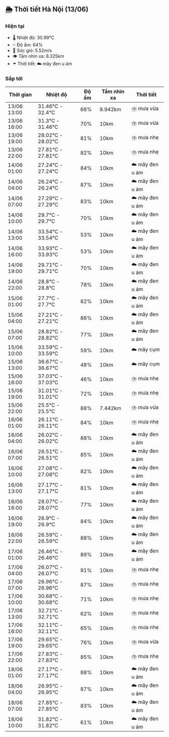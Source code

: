 ## 🌦️ Thời tiết Hà Nội (13/06)

### Hiện tại

- 🌡️ Nhiệt độ: 30.99℃
- 💦 Độ ẩm: 64%
- 💨 Sức gió: 5.52m/s
- 👁️ Tầm nhìn xa: 8.325km
- ☂️ Thời tiết: ☁️ mây đen u ám

### Sắp tới

| Thời gian | Nhiệt độ | Độ ẩm | Tầm nhìn xa | Thời tiết |
| --- | --- | --- | --- | --- |
| 13/06 13:00 | 31.46℃ - 32.4℃ | 66% | 9.942km | ⛈️ mưa vừa |
| 13/06 16:00 | 31.3℃ - 31.46℃ | 70% | 10km | ⛈️ mưa vừa |
| 13/06 19:00 | 28.02℃ - 28.02℃ | 81% | 10km | ⛈️ mưa nhẹ |
| 13/06 22:00 | 27.81℃ - 27.81℃ | 82% | 10km | ⛈️ mưa nhẹ |
| 14/06 01:00 | 27.24℃ - 27.24℃ | 84% | 10km | ☁️ mây đen u ám |
| 14/06 04:00 | 26.24℃ - 26.24℃ | 87% | 10km | ☁️ mây đen u ám |
| 14/06 07:00 | 27.29℃ - 27.29℃ | 83% | 10km | ☁️ mây đen u ám |
| 14/06 10:00 | 29.7℃ - 29.7℃ | 70% | 10km | ☁️ mây đen u ám |
| 14/06 13:00 | 33.54℃ - 33.54℃ | 53% | 10km | ☁️ mây đen u ám |
| 14/06 16:00 | 33.93℃ - 33.93℃ | 53% | 10km | ☁️ mây đen u ám |
| 14/06 19:00 | 29.71℃ - 29.71℃ | 70% | 10km | ☁️ mây đen u ám |
| 14/06 22:00 | 28.8℃ - 28.8℃ | 78% | 10km | ☁️ mây đen u ám |
| 15/06 01:00 | 27.7℃ - 27.7℃ | 82% | 10km | ☁️ mây đen u ám |
| 15/06 04:00 | 27.21℃ - 27.21℃ | 86% | 10km | ☁️ mây đen u ám |
| 15/06 07:00 | 28.82℃ - 28.82℃ | 77% | 10km | ☁️ mây đen u ám |
| 15/06 10:00 | 33.59℃ - 33.59℃ | 59% | 10km | ☁️ mây cụm |
| 15/06 13:00 | 36.67℃ - 36.67℃ | 48% | 10km | ☁️ mây cụm |
| 15/06 16:00 | 37.03℃ - 37.03℃ | 46% | 10km | ⛈️ mưa nhẹ |
| 15/06 19:00 | 31.01℃ - 31.01℃ | 72% | 10km | ⛈️ mưa nhẹ |
| 15/06 22:00 | 25.5℃ - 25.5℃ | 88% | 7.442km | ⛈️ mưa vừa |
| 16/06 01:00 | 26.11℃ - 26.11℃ | 84% | 10km | ⛈️ mưa nhẹ |
| 16/06 04:00 | 26.02℃ - 26.02℃ | 88% | 10km | ☁️ mây đen u ám |
| 16/06 07:00 | 26.51℃ - 26.51℃ | 85% | 10km | ☁️ mây đen u ám |
| 16/06 10:00 | 27.08℃ - 27.08℃ | 82% | 10km | ☁️ mây đen u ám |
| 16/06 13:00 | 27.17℃ - 27.17℃ | 81% | 10km | ☁️ mây đen u ám |
| 16/06 16:00 | 28.07℃ - 28.07℃ | 77% | 10km | ☁️ mây đen u ám |
| 16/06 19:00 | 26.9℃ - 26.9℃ | 84% | 10km | ☁️ mây đen u ám |
| 16/06 22:00 | 26.59℃ - 26.59℃ | 88% | 10km | ☁️ mây đen u ám |
| 17/06 01:00 | 26.46℃ - 26.46℃ | 89% | 10km | ☁️ mây đen u ám |
| 17/06 04:00 | 26.07℃ - 26.07℃ | 91% | 10km | ⛈️ mưa nhẹ |
| 17/06 07:00 | 26.96℃ - 26.96℃ | 87% | 10km | ⛈️ mưa nhẹ |
| 17/06 10:00 | 30.68℃ - 30.68℃ | 71% | 10km | ⛈️ mưa nhẹ |
| 17/06 13:00 | 32.71℃ - 32.71℃ | 62% | 10km | ⛈️ mưa nhẹ |
| 17/06 16:00 | 32.11℃ - 32.11℃ | 65% | 10km | ⛈️ mưa nhẹ |
| 17/06 19:00 | 29.65℃ - 29.65℃ | 76% | 10km | ⛈️ mưa vừa |
| 17/06 22:00 | 27.83℃ - 27.83℃ | 85% | 10km | ⛈️ mưa nhẹ |
| 18/06 01:00 | 27.17℃ - 27.17℃ | 88% | 10km | ☁️ mây đen u ám |
| 18/06 04:00 | 26.95℃ - 26.95℃ | 87% | 10km | ☁️ mây đen u ám |
| 18/06 07:00 | 27.85℃ - 27.85℃ | 83% | 10km | ☁️ mây đen u ám |
| 18/06 10:00 | 31.82℃ - 31.82℃ | 61% | 10km | ☁️ mây đen u ám |

